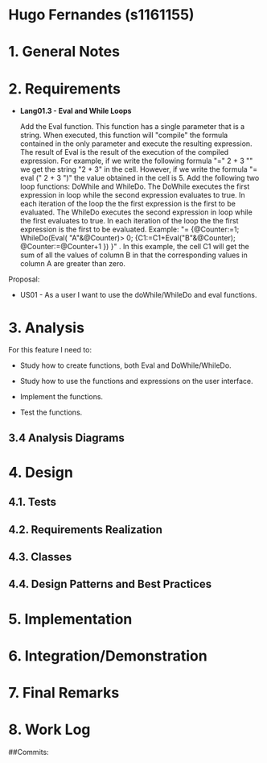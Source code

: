 **Hugo Fernandes** (s1161155)
===============================

# 1. General Notes
# 2. Requirements

- **Lang01.3 - Eval and While Loops**

	Add the Eval function. This function has a single parameter that is a string. When executed, this function will "compile" the formula contained in the only parameter and execute the resulting expression. The result of Eval is the result of the execution of the compiled expression. For example, if we write the following formula "=" 2 + 3 "" we get the string "2 + 3" in the cell. However, if we write the formula "= eval (" 2 + 3 ")" the value obtained in the cell is 5. Add the following two loop functions: DoWhile and WhileDo. The DoWhile executes the first expression in loop while the second expression evaluates to true. In each iteration of the loop the the first expression is the first to be evaluated. The WhileDo executes the second expression in loop while the first evaluates to true. In each iteration of the loop the the first expression is the first to be evaluated. Example: "= {@Counter:=1; WhileDo(Eval( "A"&@Counter)> 0; {C1:=C1+Eval("B"&@Counter); @Counter:=@Counter+1 }) }" . In this example, the cell C1 will get the sum of all the values of column B in that the corresponding values in column A are greater than zero.

 Proposal:
   
   - US01 - As a user I want to use the doWhile/WhileDo and eval functions.
   
# 3. Analysis

For this feature I need to:  

- Study how to create functions, both Eval and DoWhile/WhileDo. 

- Study how to use the functions and expressions on the user interface.

- Implement the functions.

- Test the functions.

## 3.4 Analysis Diagrams

# 4. Design

## 4.1. Tests

## 4.2. Requirements Realization

## 4.3. Classes

## 4.4. Design Patterns and Best Practices

# 5. Implementation

# 6. Integration/Demonstration


# 7. Final Remarks


# 8. Work Log

  
##Commits:

